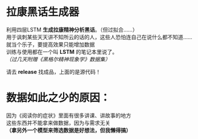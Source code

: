 # 拉康黑话生成器
利用四层LSTM **生成拉康精神分析黑话**。（但过拟合……）  
用于讽刺某些天天讲不知所云的话的人，这些人恐怕连自己在说什么都不知道……  
就当个乐子，要提高效果只能增加数据  
训练与使用都在一个叫 **LSTM** 的笔记本里说了。  
_（过几天附赠《黑格尔精神现象学》数据集）_  

请去 **release** 找成品，上面的是源代码！
# 数据如此之少的原因：
因为《阅读你的症状》里面有很多讲课、讲故事的地方  
这些东西并不能拿来做数据，因为与需求无关  
**（拿另外一个模型来筛选数据是好想法，但我懒得搞）**
